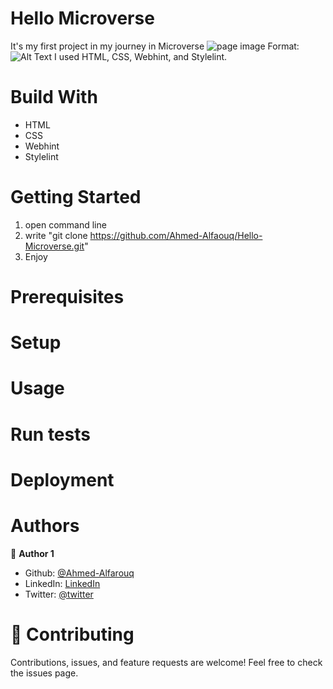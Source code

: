 # Hello Microverse
It's my first project in my journey in Microverse
![page image](/page.png)
Format: ![Alt Text](url)
I used HTML, CSS, Webhint, and Stylelint.

# Build With
 - HTML
 - CSS
 - Webhint
 - Stylelint
# Getting Started
 1) open command line
 2) write "git clone https://github.com/Ahmed-Alfaouq/Hello-Microverse.git"
 3) Enjoy
# Prerequisites
# Setup
# Usage
# Run tests
# Deployment
# Authors
 :bearded_person: **Author 1**
  - Github: [@Ahmed-Alfarouq](https://github.com/Ahmed-Alfaouq)
  - LinkedIn: [LinkedIn](https://www.linkedin.com/in/ahmed-omar912ba9199/)
  - Twitter: [@twitter](https://twitter.com/mediocre23534)

# :handshake: Contributing
Contributions, issues, and feature requests are welcome!
Feel free to check the issues page.
